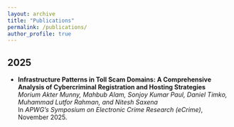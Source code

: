 ```yaml
---
layout: archive
title: "Publications"
permalink: /publications/
author_profile: true
---
```



## 2025
- **Infrastructure Patterns in Toll Scam Domains: A Comprehensive Analysis of Cybercriminal Registration and Hosting Strategies**  
  *Morium Akter Munny, Mahbub Alam, Sonjoy Kumar Paul, Daniel Timko, Muhammad Lutfor Rahman, and Nitesh Saxena*  
  In *APWG’s Symposium on Electronic Crime Research (eCrime)*, November 2025.
